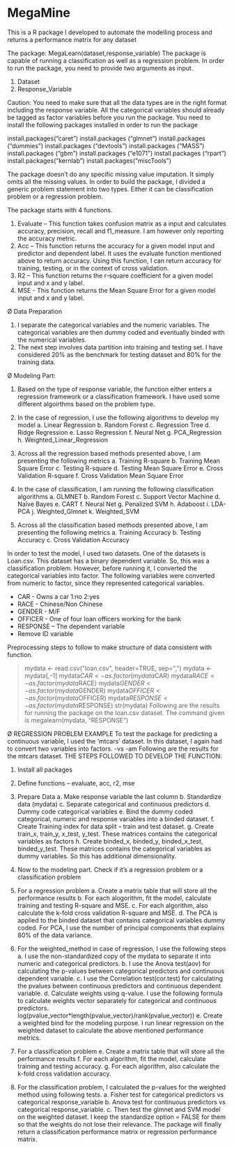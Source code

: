 # MegaMine
This is a R package I developed to automate the modelling process and returns a performance matrix for any dataset

The package: MegaLearn(dataset,response_variable)
The package is capable of running a classification as well as a regression problem.
In order to run the package, you need to provide two arguments as input.
1. Dataset
2. Response_Variable

Caution: You need to make sure that all the data types are in the right format
including the response variable. All the categorical variables should already be
tagged as factor variables before you run the package.
You need to install the following packages installed in order to run the package

install.packages(“caret”)
 install.packages (“glmnet”)
 install.packages (“dummies”)
 install.packages (“devtools”)
 install.packages (“MASS”)
 install.packages (“gbm”)
 install.packages (“e1071”)
 install.packages (“rpart”)
 install.packages(“kernlab”)
 install.packages(“miscTools”)

The package doesn’t do any specific missing value imputation. It simply omits all
the missing values. In order to build the package, I divided a generic problem
statement into two types. Either it can be classification problem or a regression
problem.

The package starts with 4 functions.
1. Evaluate – This function takes confusion matrix as a input and calculates
accuracy, precision, recall and f1_measure. I am however only reporting the
accuracy metric.
2. Acc – This function returns the accuracy for a given model input and predictor
and dependent label. It uses the evaluate function mentioned above to return
accuracy. Using this function, I can return accuracy for training, testing, or in the
context of cross validation.
3. R2 – This function returns the r-square coefficient for a given model input and x
and y label.
4. MSE - This function returns the Mean Square Error for a given model input and
x and y label.


Ø Data Preparation
1. I separate the categorical variables and the numeric variables. The categorical
variables are then dummy coded and eventually binded with the numerical
variables.
2. The next step involves data partition into training and testing set. I have considered
20% as the benchmark for testing dataset and 80% for the training data.


Ø Modeling Part:
1. Based on the type of response variable, the function either enters a regression
framework or a classification framework. I have used some different algoirthms
based on the problem type.
2. In the case of regression, I use the following algorithms to develop my model
a. Linear Regression
b. Random Forest
c. Regression Tree
d. Ridge Regression
e. Lasso Regression
f. Neural Net
g. PCA_Regression
h. Weighted_Linear_Regression


3. Across all the regression based methods presented above, I am presenting the
following metrics
a. Training R-square
b. Training Mean Square Error
c. Testing R-square
d. Testing Mean Square Error
e. Cross Validation R-square
f. Cross Validation Mean Square Error
4. In the case of classification, I am running the following classification algorithms
a. GLMNET
b. Random Forest
c. Support Vector Machine
d. Naïve Bayes
e. CART
f. Neural Net
g. Penalized SVM
h. Adaboost
i. LDA-PCA
j. Weighted_Glmnet
k. Weighted_SVM


5. Across all the classification based methods presented above, I am presenting the
following metrics
a. Training Accuracy
b. Testing Accuracy
c. Cross Validation Accuracy

In order to test the model, I used two datasets. One of the datasets is Loan.csv. This
dataset has a binary dependent variable. So, this was a classification problem.
However, before running it, I converted the categorical variables into factor.
The following variables were converted from numeric to factor, since they represented
categorical variables.
- CAR - Owns a car 1:no 2:yes
- RACE - Chinese/Non Chinese
- GENDER - M/F
- OFFICER - One of four loan officers working for the bank
- RESPONSE – The dependent variable
- Remove ID variable

Preprocessing steps to follow to make structure of data consistent with function.
>mydata <- read.csv("loan.csv", header=TRUE, sep=",")
>mydata <- mydata[,-1]
>mydata$CAR <- as.factor(mydata$CAR)
>mydata$RACE <- as.factor(mydata$RACE)
>mydata$GENDER <- as.factor(mydata$GENDER)
>mydata$OFFICER <- as.factor(mydata$OFFICER)
>mydata$RESPONSE <- as.factor(mydata$RESPONSE)
>str(mydata)
Following are the results for running the package on the loan.csv dataset. The command
given is megalearn(mydata, “RESPONSE”)


Ø REGRESSION PROBLEM EXAMPLE
To test the package for predicting a continuous variable, I used the ‘mtcars’ dataset. In
this dataset, I again had to convert two variables into factors.
-vs
-am
Following are the results for the mtcars dataset. 
THE STEPS FOLLOWED TO DEVELOP THE FUNCTION:
1. Install all packages
2. Define functions – evaluate, acc, r2, mse
3. Prepare Data
a. Make response variable the last column
b. Standardize data (mydata)
c. Separate categorical and continuous predictors
d. Dummy code categorical variables
e. Bind the dummy coded categorical, numeric and response
variables into a binded dataset.
f. Create Training index for data split – train and test
dataset.
g. Create train_x, train_y, x_test, y_test. These matrices
contains the categorical variables as factors
h. Create binded_x, binded_y, binded_x_test, binded_y_test.
These matrices contains the categorical variables as dummy
variables. So this has additional dimensionality.


4. Now to the modeling part. Check if it’s a regression problem
or a classification problem

5. For a regression problem
a. Create a matrix table that will store all the performance
results
b. For each alogorithm, fit the model, calculate training and
testing R-square and MSE.
c. For each algorithm, also calculate the k-fold cross
validation R-square and MSE.
d. The PCA is applied to the binded dataset that contains
categorical variables dummy coded. For PCA, I use the
number of principal components that explains 80% of the
data variance.

6. For the weighted_method in case of regression, I use the
following steps
a. I use the non-standardized copy of the mydata to separate
it into numeric and categorical predictors.
b. I use the Anova test(aov) for calculating the p-values
between categorical predictors and continuous dependent
variable.
c. I use the Correlation test(cor.test) for calculating the pvalues
between continuous predictors and continuous
dependent variable.
d. Calculate weights using q-value. I use the following
formula to calculate weights vector separately for
categorical and continuous predictors.
log(pvalue_vector*length(pvalue_vector)/rank(pvalue_vector))
e. Create a weighted bind for the modeling purpose. I run
linear regression on the weighted dataset to calculate the
above mentioned performance metrics.
7. For a classification problem
e. Create a matrix table that will store all the performance
results
f. For each algorithm, fit the model, calculate training and
testing accuracy.
g. For each algorithm, also calculate the k-fold cross
validation accuracy.
8. For the classification problem, I calculated the p-values for
the weighted method using following tests.
a. Fisher test for categorical predictors vs categorical
response_variable
b. Anova test for continuous predictors vs categorical
response_variable.
c. Then test the glmnet and SVM model on the weighted
dataset. I keep the standardize option = FALSE for them
so that the weights do not lose their relevance.
The package will finally return a classification performance
matrix or regression performance matrix. 
